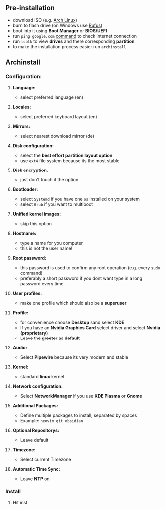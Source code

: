 ## Pre-installation

- download ISO (e.g. [Arch Linux](https://archlinux.org/))
- burn to flash drive (on Windows use [Rufus](https://rufus.ie/de/)) 
- boot into it using **Boot Manager** or **BIOS/UEFI**
- run `ping google.com` [command](bash.md) to check internet connection
- run `lsblk` to view **drives** and there corresponding **partition**
- to make the installation process easier run `archinstall`

## Archinstall

### Configuration:

1. **Language:**
	- select preferred language (en)

2. **Locales:**
	 - select preferred keyboard layout (en) 

3. **Mirrors:**
	- select nearest download mirror (de)

4. **Disk configuration:**
	- select the **best effort partition layout option**
	- use `ext4` file system because its the most stable

5. **Disk encryption:**
	- just don't touch it the option

6. **Bootloader:**
	- select `Systemd` if you have one `os` installed on your system
	- select `Grub` if you want to multiboot

7. **Unified kernel images:**
	- skip this option

8. **Hostname:**
	- type a name for you computer
	- this is not the user name!

9. **Root password:**
	- this password is used to confirm any root operation (e.g. every `sudo` command)
	- preferably a short password if you dont want type in a long password every time

10. **User profiles:**
	- make one profile which should also be a **superuser**

11. **Profile:**
	- for convenience choose **Desktop** sand select **KDE**
	- If you have an **Nvidia Graphics Card** select driver and select **Nvidia (proprietary)**
	- Leave the **greeter** as **default**

12. **Audio:**
	- Select **Pipewire** because its very modern and stable

13. **Kernel:**
	- standard **linux** kernel

14. **Network configuration:**
	- Select **NetworkManager** if you use **KDE Plasma** or **Gnome**

15. **Additional Packages:**
	- Define multiple packages to install; separated by spaces
	- Example: `neovim git obsidian`

16. **Optional Repositorys:**
	- Leave default

17. **Timezone:**
	 - Select current Timezone

18. **Automatic Time Sync:**
	 - Leave **NTP** on

### Install

1. Hit inst